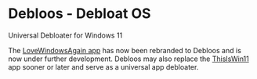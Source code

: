 # Debloos - Debloat OS
Universal Debloater for Windows 11

The [LoveWindowsAgain app](https://github.com/builtbybel) has now been rebranded to Debloos and is now under further development. Debloos may also replace the [ThisIsWin11](https://github.com/builtbybel/ThisIsWin11) app sooner or later and serve as a universal app debloater.
